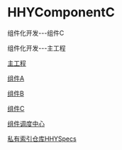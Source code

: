# HHYComponentC
组件化开发---组件C

组件化开发---主工程

[主工程](https://github.com/HuiYouHua/HHYMainComponent)

[组件A](https://github.com/HuiYouHua/HHYComponentA)

[组件B](https://github.com/HuiYouHua/HHYComponentB)

[组件C](https://github.com/HuiYouHua/HHYComponentC)


[组件调度中心](https://github.com/HuiYouHua/HHYCTMediator)

[私有索引仓库HHYSpecs](https://github.com/HuiYouHua/HHYSpecs)
